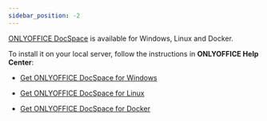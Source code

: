 ```yaml
---
sidebar_position: -2
---
```


[ONLYOFFICE DocSpace](https://www.onlyoffice.com/download-docspace.aspx?from=api#docspace-enterprise) is available for Windows, Linux and Docker.

To install it on your local server, follow the instructions in **ONLYOFFICE Help Center**:

- [](https://helpcenter.onlyoffice.com/installation/docspace-enterprise-install-windows.aspx?from=api)

  [Get ONLYOFFICE DocSpace for Windows](https://helpcenter.onlyoffice.com/installation/docspace-enterprise-install-windows.aspx?from=api)

- [](https://helpcenter.onlyoffice.com/installation/docspace-enterprise-install-script.aspx?from=api)

  [Get ONLYOFFICE DocSpace for Linux](https://helpcenter.onlyoffice.com/installation/docspace-enterprise-install-script.aspx?from=api)

- [](https://helpcenter.onlyoffice.com/installation/docspace-enterprise-install-script.aspx?from=api)

  [Get ONLYOFFICE DocSpace for Docker](https://helpcenter.onlyoffice.com/installation/docspace-enterprise-install-script.aspx?from=api)
